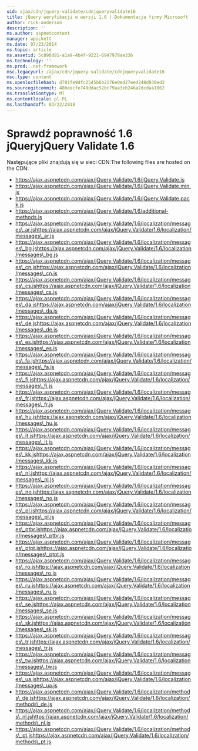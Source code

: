 ```yaml
---
uid: ajax/cdn/jquery-validate/cdnjqueryvalidate16
title: jQuery weryfikacji w wersji 1.6 | Dokumentacja firmy Microsoft
author: rick-anderson
description: ''
ms.author: aspnetcontent
manager: wpickett
ms.date: 07/23/2014
ms.topic: article
ms.assetid: 5c890d81-a1a9-4b4f-9221-6947978ae336
ms.technology: ''
ms.prod: .net-framework
msc.legacyurl: /ajax/cdn/jquery-validate/cdnjqueryvalidate16
msc.type: content
ms.openlocfilehash: d781fe9dfc2545b6b2176e0ed27eed248d930ed2
ms.sourcegitcommit: 48beecfe749ddac52bc79aa3eb246a2dcdaa1862
ms.translationtype: MT
ms.contentlocale: pl-PL
ms.lasthandoff: 03/22/2018
---
```

<a name="jquery-validate-16"></a><span data-ttu-id="0ec9f-102">Sprawdź poprawność 1.6 jQuery</span><span class="sxs-lookup"><span data-stu-id="0ec9f-102">jQuery Validate 1.6</span></span>
====================
<span data-ttu-id="0ec9f-103">Następujące pliki znajdują się w sieci CDN:</span><span class="sxs-lookup"><span data-stu-id="0ec9f-103">The following files are hosted on the CDN:</span></span>

- https://ajax.aspnetcdn.com/ajax/jQuery.Validate/1.6/jQuery.Validate.js
- https://ajax.aspnetcdn.com/ajax/jQuery.Validate/1.6/jQuery.Validate.min.js
- https://ajax.aspnetcdn.com/ajax/jQuery.Validate/1.6/jQuery.Validate.pack.js
- https://ajax.aspnetcdn.com/ajax/jQuery.Validate/1.6/additional-methods.js
- <span data-ttu-id="0ec9f-104">https://ajax.aspnetcdn.com/ajax/jQuery.Validate/1.6/localization/messages\_ar.js</span><span class="sxs-lookup"><span data-stu-id="0ec9f-104">https://ajax.aspnetcdn.com/ajax/jQuery.Validate/1.6/localization/messages\_ar.js</span></span>
- <span data-ttu-id="0ec9f-105">https://ajax.aspnetcdn.com/ajax/jQuery.Validate/1.6/localization/messages\_bg.js</span><span class="sxs-lookup"><span data-stu-id="0ec9f-105">https://ajax.aspnetcdn.com/ajax/jQuery.Validate/1.6/localization/messages\_bg.js</span></span>
- <span data-ttu-id="0ec9f-106">https://ajax.aspnetcdn.com/ajax/jQuery.Validate/1.6/localization/messages\_cn.js</span><span class="sxs-lookup"><span data-stu-id="0ec9f-106">https://ajax.aspnetcdn.com/ajax/jQuery.Validate/1.6/localization/messages\_cn.js</span></span>
- <span data-ttu-id="0ec9f-107">https://ajax.aspnetcdn.com/ajax/jQuery.Validate/1.6/localization/messages\_cs.js</span><span class="sxs-lookup"><span data-stu-id="0ec9f-107">https://ajax.aspnetcdn.com/ajax/jQuery.Validate/1.6/localization/messages\_cs.js</span></span>
- <span data-ttu-id="0ec9f-108">https://ajax.aspnetcdn.com/ajax/jQuery.Validate/1.6/localization/messages\_da.js</span><span class="sxs-lookup"><span data-stu-id="0ec9f-108">https://ajax.aspnetcdn.com/ajax/jQuery.Validate/1.6/localization/messages\_da.js</span></span>
- <span data-ttu-id="0ec9f-109">https://ajax.aspnetcdn.com/ajax/jQuery.Validate/1.6/localization/messages\_de.js</span><span class="sxs-lookup"><span data-stu-id="0ec9f-109">https://ajax.aspnetcdn.com/ajax/jQuery.Validate/1.6/localization/messages\_de.js</span></span>
- <span data-ttu-id="0ec9f-110">https://ajax.aspnetcdn.com/ajax/jQuery.Validate/1.6/localization/messages\_es.js</span><span class="sxs-lookup"><span data-stu-id="0ec9f-110">https://ajax.aspnetcdn.com/ajax/jQuery.Validate/1.6/localization/messages\_es.js</span></span>
- <span data-ttu-id="0ec9f-111">https://ajax.aspnetcdn.com/ajax/jQuery.Validate/1.6/localization/messages\_fa.js</span><span class="sxs-lookup"><span data-stu-id="0ec9f-111">https://ajax.aspnetcdn.com/ajax/jQuery.Validate/1.6/localization/messages\_fa.js</span></span>
- <span data-ttu-id="0ec9f-112">https://ajax.aspnetcdn.com/ajax/jQuery.Validate/1.6/localization/messages\_fi.js</span><span class="sxs-lookup"><span data-stu-id="0ec9f-112">https://ajax.aspnetcdn.com/ajax/jQuery.Validate/1.6/localization/messages\_fi.js</span></span>
- <span data-ttu-id="0ec9f-113">https://ajax.aspnetcdn.com/ajax/jQuery.Validate/1.6/localization/messages\_fr.js</span><span class="sxs-lookup"><span data-stu-id="0ec9f-113">https://ajax.aspnetcdn.com/ajax/jQuery.Validate/1.6/localization/messages\_fr.js</span></span>
- <span data-ttu-id="0ec9f-114">https://ajax.aspnetcdn.com/ajax/jQuery.Validate/1.6/localization/messages\_hu.js</span><span class="sxs-lookup"><span data-stu-id="0ec9f-114">https://ajax.aspnetcdn.com/ajax/jQuery.Validate/1.6/localization/messages\_hu.js</span></span>
- <span data-ttu-id="0ec9f-115">https://ajax.aspnetcdn.com/ajax/jQuery.Validate/1.6/localization/messages\_it.js</span><span class="sxs-lookup"><span data-stu-id="0ec9f-115">https://ajax.aspnetcdn.com/ajax/jQuery.Validate/1.6/localization/messages\_it.js</span></span>
- <span data-ttu-id="0ec9f-116">https://ajax.aspnetcdn.com/ajax/jQuery.Validate/1.6/localization/messages\_kk.js</span><span class="sxs-lookup"><span data-stu-id="0ec9f-116">https://ajax.aspnetcdn.com/ajax/jQuery.Validate/1.6/localization/messages\_kk.js</span></span>
- <span data-ttu-id="0ec9f-117">https://ajax.aspnetcdn.com/ajax/jQuery.Validate/1.6/localization/messages\_nl.js</span><span class="sxs-lookup"><span data-stu-id="0ec9f-117">https://ajax.aspnetcdn.com/ajax/jQuery.Validate/1.6/localization/messages\_nl.js</span></span>
- <span data-ttu-id="0ec9f-118">https://ajax.aspnetcdn.com/ajax/jQuery.Validate/1.6/localization/messages\_no.js</span><span class="sxs-lookup"><span data-stu-id="0ec9f-118">https://ajax.aspnetcdn.com/ajax/jQuery.Validate/1.6/localization/messages\_no.js</span></span>
- <span data-ttu-id="0ec9f-119">https://ajax.aspnetcdn.com/ajax/jQuery.Validate/1.6/localization/messages\_pl.js</span><span class="sxs-lookup"><span data-stu-id="0ec9f-119">https://ajax.aspnetcdn.com/ajax/jQuery.Validate/1.6/localization/messages\_pl.js</span></span>
- <span data-ttu-id="0ec9f-120">https://ajax.aspnetcdn.com/ajax/jQuery.Validate/1.6/localization/messages\_ptbr.js</span><span class="sxs-lookup"><span data-stu-id="0ec9f-120">https://ajax.aspnetcdn.com/ajax/jQuery.Validate/1.6/localization/messages\_ptbr.js</span></span>
- <span data-ttu-id="0ec9f-121">https://ajax.aspnetcdn.com/ajax/jQuery.Validate/1.6/localization/messages\_ptpt.js</span><span class="sxs-lookup"><span data-stu-id="0ec9f-121">https://ajax.aspnetcdn.com/ajax/jQuery.Validate/1.6/localization/messages\_ptpt.js</span></span>
- <span data-ttu-id="0ec9f-122">https://ajax.aspnetcdn.com/ajax/jQuery.Validate/1.6/localization/messages\_ro.js</span><span class="sxs-lookup"><span data-stu-id="0ec9f-122">https://ajax.aspnetcdn.com/ajax/jQuery.Validate/1.6/localization/messages\_ro.js</span></span>
- <span data-ttu-id="0ec9f-123">https://ajax.aspnetcdn.com/ajax/jQuery.Validate/1.6/localization/messages\_ru.js</span><span class="sxs-lookup"><span data-stu-id="0ec9f-123">https://ajax.aspnetcdn.com/ajax/jQuery.Validate/1.6/localization/messages\_ru.js</span></span>
- <span data-ttu-id="0ec9f-124">https://ajax.aspnetcdn.com/ajax/jQuery.Validate/1.6/localization/messages\_se.js</span><span class="sxs-lookup"><span data-stu-id="0ec9f-124">https://ajax.aspnetcdn.com/ajax/jQuery.Validate/1.6/localization/messages\_se.js</span></span>
- <span data-ttu-id="0ec9f-125">https://ajax.aspnetcdn.com/ajax/jQuery.Validate/1.6/localization/messages\_sk.js</span><span class="sxs-lookup"><span data-stu-id="0ec9f-125">https://ajax.aspnetcdn.com/ajax/jQuery.Validate/1.6/localization/messages\_sk.js</span></span>
- <span data-ttu-id="0ec9f-126">https://ajax.aspnetcdn.com/ajax/jQuery.Validate/1.6/localization/messages\_tr.js</span><span class="sxs-lookup"><span data-stu-id="0ec9f-126">https://ajax.aspnetcdn.com/ajax/jQuery.Validate/1.6/localization/messages\_tr.js</span></span>
- <span data-ttu-id="0ec9f-127">https://ajax.aspnetcdn.com/ajax/jQuery.Validate/1.6/localization/messages\_tw.js</span><span class="sxs-lookup"><span data-stu-id="0ec9f-127">https://ajax.aspnetcdn.com/ajax/jQuery.Validate/1.6/localization/messages\_tw.js</span></span>
- <span data-ttu-id="0ec9f-128">https://ajax.aspnetcdn.com/ajax/jQuery.Validate/1.6/localization/messages\_ua.js</span><span class="sxs-lookup"><span data-stu-id="0ec9f-128">https://ajax.aspnetcdn.com/ajax/jQuery.Validate/1.6/localization/messages\_ua.js</span></span>
- <span data-ttu-id="0ec9f-129">https://ajax.aspnetcdn.com/ajax/jQuery.Validate/1.6/localization/methods\_de.js</span><span class="sxs-lookup"><span data-stu-id="0ec9f-129">https://ajax.aspnetcdn.com/ajax/jQuery.Validate/1.6/localization/methods\_de.js</span></span>
- <span data-ttu-id="0ec9f-130">https://ajax.aspnetcdn.com/ajax/jQuery.Validate/1.6/localization/methods\_nl.js</span><span class="sxs-lookup"><span data-stu-id="0ec9f-130">https://ajax.aspnetcdn.com/ajax/jQuery.Validate/1.6/localization/methods\_nl.js</span></span>
- <span data-ttu-id="0ec9f-131">https://ajax.aspnetcdn.com/ajax/jQuery.Validate/1.6/localization/methods\_pt.js</span><span class="sxs-lookup"><span data-stu-id="0ec9f-131">https://ajax.aspnetcdn.com/ajax/jQuery.Validate/1.6/localization/methods\_pt.js</span></span>
